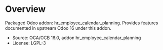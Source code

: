 # Overview

Packaged Odoo addon: hr_employee_calendar_planning. Provides features documented in upstream Odoo 16 under this addon.

- Source: OCA/OCB 16.0, addon hr_employee_calendar_planning
- License: LGPL-3
